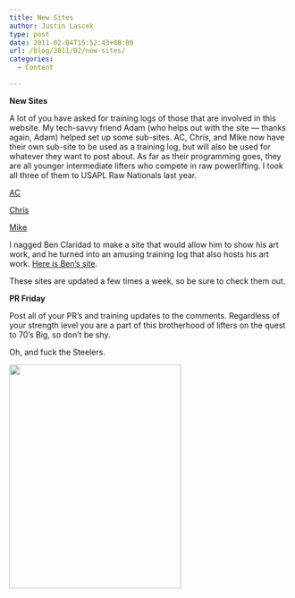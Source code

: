 ```yaml
---
title: New Sites
author: Justin Lascek
type: post
date: 2011-02-04T15:52:43+00:00
url: /blog/2011/02/new-sites/
categories:
  - Content

---
```

**New Sites**
  
A lot of you have asked for training logs of those that are involved in this website. My tech-savvy friend Adam (who helps out with the site &#8212; thanks again, Adam) helped set up some sub-sites. AC, Chris, and Mike now have their own sub-site to be used as a training log, but will also be used for whatever they want to post about. As far as their programming goes, they are all younger intermediate lifters who compete in raw powerlifting. I took all three of them to USAPL Raw Nationals last year.
  

  
[AC][1]
  
[Chris][2]
  
[Mike][3]
  

  
I nagged Ben Claridad to make a site that would allow him to show his art work, and he turned into an amusing training log that also hosts his art work. [Here is Ben&#8217;s site][4]. 

These sites are updated a few times a week, so be sure to check them out.
  

  
**PR Friday**
  
Post all of your PR&#8217;s and training updates to the comments. Regardless of your strength level you are a part of this brotherhood of lifters on the quest to 70&#8217;s Big, so don&#8217;t be shy.
  

  
Oh, and fuck the Steelers.
  
[<img data-attachment-id="3571" data-permalink="/blog/2011/02/new-sites/shithead/" data-orig-file="/2011/02/shithead.png" data-orig-size="380,495" data-comments-opened="1" data-image-meta="{&quot;aperture&quot;:&quot;0&quot;,&quot;credit&quot;:&quot;&quot;,&quot;camera&quot;:&quot;&quot;,&quot;caption&quot;:&quot;&quot;,&quot;created_timestamp&quot;:&quot;0&quot;,&quot;copyright&quot;:&quot;&quot;,&quot;focal_length&quot;:&quot;0&quot;,&quot;iso&quot;:&quot;0&quot;,&quot;shutter_speed&quot;:&quot;0&quot;,&quot;title&quot;:&quot;&quot;}" data-image-title="shithead" data-image-description="" data-medium-file="/2011/02/shithead-307x400.png" data-large-file="/2011/02/shithead.png" src="/2011/02/shithead-307x400.png" alt="" title="shithead" width="307" height="400" class="aligncenter size-medium wp-image-3571" srcset="/2011/02/shithead-307x400.png 307w, /2011/02/shithead.png 380w" sizes="(max-width: 307px) 100vw, 307px" />][5]

 [1]: /ac
 [2]: /chris
 [3]: /mike
 [4]: http://alongthelinesof.com/
 [5]: /2011/02/shithead.png
